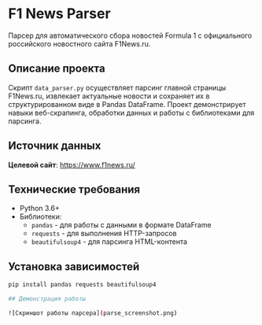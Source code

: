 # F1 News Parser

Парсер для автоматического сбора новостей Formula 1 с официального российского новостного сайта F1News.ru.

## Описание проекта

Скрипт `data_parser.py` осуществляет парсинг главной страницы F1News.ru, извлекает актуальные новости и сохраняет их в структурированном виде в Pandas DataFrame. Проект демонстрирует навыки веб-скрапинга, обработки данных и работы с библиотеками для парсинга.

## Источник данных

**Целевой сайт**: https://www.f1news.ru/

## Технические требования

- Python 3.6+
- Библиотеки: 
  - `pandas` - для работы с данными в формате DataFrame
  - `requests` - для выполнения HTTP-запросов
  - `beautifulsoup4` - для парсинга HTML-контента

## Установка зависимостей

```bash
pip install pandas requests beautifulsoup4

## Демонстрация работы

![Скриншот работы парсера](parse_screenshot.png)